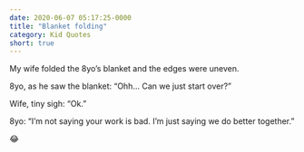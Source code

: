 ```yaml
---
date: 2020-06-07 05:17:25-0000
title: "Blanket folding"
category: Kid Quotes
short: true
---
```


My wife folded the 8yo’s blanket and the edges were uneven. 

8yo, as he saw the blanket: “Ohh... Can we just start over?”

Wife, tiny sigh: “Ok.”

8yo: “I’m not saying your work is bad. I’m just saying we do better together.”

😂
